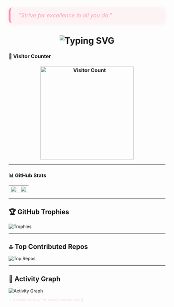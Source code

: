 <!-- ✨ Quote Block -->
<blockquote style="
  max-width: 600px;
  margin: 30px auto;
  padding: 15px 25px;
  background: rgba(255, 182, 193, 0.15);
  border-left: 6px solid #ff8fab;
  color: #ff9ebc;
  font-style: italic;
  font-size: 18px;
  box-shadow: 0 4px 15px rgba(255,182,193,0.2);
  border-radius: 12px;
  user-select: none;
">
  "Strive for excellence in all you do."
</blockquote>

<h1 align="center">
  <img 
    src="https://readme-typing-svg.demolab.com/?font=Poppins&size=28&duration=4000&pause=1000&color=FF69B4&center=true&vCenter=true&width=600&lines=Hi,+this+is+SoloFlare's+universe."
    alt="Typing SVG"
  />
</h1>


<!-- 🌸 Visitor Counter -->
### 🌸 Visitor Counter
<h3 align="center">
  <img src="https://count.getloli.com/get/@soloflare1?theme=miku" alt="Visitor Count" width="300" />
</h3>

---

### 📊 GitHub Stats
<div align="center">
  <table>
    <tr>
      <td>
        <img src="https://nirzak-streak-stats.vercel.app/?user=soloflare1&theme=dark&hide_border=true" />
      </td>
      <td>
        <img src="https://github-readme-stats.vercel.app/api/top-langs/?username=soloflare1&theme=dark&hide_border=true&include_all_commits=false&count_private=false&layout=compact" />
      </td>
    </tr>
  </table>
</div>

---

## 🏆 GitHub Trophies
![Trophies](https://github-profile-trophy.vercel.app/?username=soloflare1&theme=one_dark_pro&no-frame=false&no-bg=true&margin-w=4)

---

## 🔝 Top Contributed Repos
![Top Repos](https://github-contributor-stats.vercel.app/api?username=soloflare1&limit=5&theme=dark&combine_all_yearly_contributions=true)

---

## 💫 Activity Graph
![Activity Graph](https://github-readme-activity-graph.vercel.app/graph?username=soloflare1&theme=react-dark&area=true&hide_border=true&line=ff8fab&point=ffb6c1&custom_title=🌸+soloflare's+Coding+Journey+🌸)

<sub align="center" style="color: #ffd9e8;">
  <i>✨ A visual diary of my coding adventures 🌙</i>
</sub>

